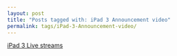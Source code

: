 ```yaml
---
layout: post
title: "Posts tagged with: iPad 3 Announcement video"
permalink: tags/iPad-3-Announcement-video/
---
```

[iPad 3 Live streams](/2012/03/ipad-3-live-streams)
